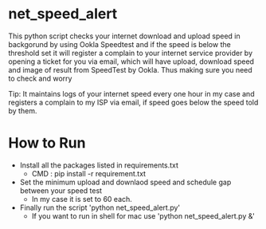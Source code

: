 # net_speed_alert
This python script checks your internet download and upload speed in backgorund by using Ookla Speedtest and if the speed is below the threshold set it will register a complain to your internet service provider by opening a ticket for you via email, which will have upload, download speed and image of result from SpeedTest by Ookla. Thus making sure you need to check and worry 

Tip: It maintains logs of your internet speed every one hour in my case and registers a complain to my ISP via email, if speed goes below the speed told by them.

# How to Run

* Install all the packages listed in requirements.txt
  * CMD : pip install -r requirement.txt
* Set the minimum upload and downlaod speed and schedule gap between your speed test
  * In my case it is set to 60 each.
* Finally run the script 'python net_speed_alert.py'
  * If you want to run in shell for mac use 'python net_speed_alert.py &'